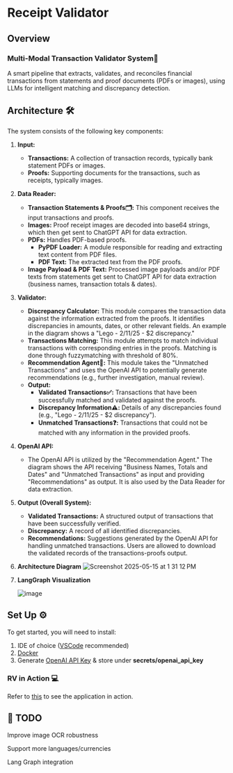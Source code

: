 # Receipt Validator

## Overview

### Multi-Modal Transaction Validator System🧾
A smart pipeline that extracts, validates, and reconciles financial transactions from statements and proof documents (PDFs or images), using LLMs for intelligent matching and discrepancy detection.

## Architecture 🛠️

The system consists of the following key components:

1.  **Input:**
    * **Transactions:** A collection of transaction records, typically bank statement PDFs or images.
    * **Proofs:** Supporting documents for the transactions, such as receipts, typically images.

2.  **Data Reader:**
    * **Transaction Statements & Proofs🗂️:** This component receives the input transactions and proofs.
    * **Images:** Proof receipt images are decoded into base64 strings, which then get sent to ChatGPT API for data extraction.
    * **PDFs:** Handles PDF-based proofs.
        * **PyPDF Loader:** A module responsible for reading and extracting text content from PDF files.
        * **PDF Text:** The extracted text from the PDF proofs.
    * **Image Payload & PDF Text:** Processed image payloads and/or PDF texts from statements get sent to ChatGPT API for data extraction (business names, transaction totals & dates).

3.  **Validator:**
    * **Discrepancy Calculator:** This module compares the transaction data against the information extracted from the proofs. It identifies discrepancies in amounts, dates, or other relevant fields. An example in the diagram shows a "Lego - 2/11/25 - $2 discrepancy."
    * **Transactions Matching:** This module attempts to match individual transactions with corresponding entries in the proofs. Matching is done through fuzzymatching with threshold of 80%.
    * **Recommendation Agent🧠:** This module takes the "Unmatched Transactions" and uses the OpenAI API to potentially generate recommendations (e.g., further investigation, manual review).
    * **Output:**
        * **Validated Transactions✅:** Transactions that have been successfully matched and validated against the proofs.
        * **Discrepancy Information⚠️:** Details of any discrepancies found (e.g., "Lego - 2/11/25 - $2 discrepancy").
        * **Unmatched Transactions❓:** Transactions that could not be matched with any information in the provided proofs.

4.  **OpenAI API:**
    * The OpenAI API is utilized by the "Recommendation Agent." The diagram shows the API receiving "Business Names, Totals and Dates" and "Unmatched Transactions" as input and providing "Recommendations" as output. It is also used by the Data Reader for data extraction.

5.  **Output (Overall System):**
    * **Validated Transactions:** A structured output of transactions that have been successfully verified.
    * **Discrepancy:** A record of all identified discrepancies.
    * **Recommendations:** Suggestions generated by the OpenAI API for handling unmatched transactions.
  Users are allowed to download the validated records of the transactions-proofs output.

6. **Architecture Diagram**
![Screenshot 2025-05-15 at 1 31 12 PM](https://github.com/user-attachments/assets/9ee7244c-b785-4d6f-8388-bc1cc4e2be3a)

7. **LangGraph Visualization**

   ![image](https://github.com/user-attachments/assets/7e5d07ef-6ffe-4ebd-9bd5-cb6e22c74706)
   



## Set Up ⚙️
To get started, you will need to install:

1. IDE of choice ([VSCode](https://code.visualstudio.com/download) recommended)
2. [Docker](https://www.docker.com/products/docker-desktop/) 
3. Generate [OpenAI API Key](https://openai.com/index/openai-api/) & store under **secrets/openai_api_key**

### RV in Action 💻
Refer to [this](https://github.com/dukersss13/receipt_validator/blob/main/application.md) to see the application in action.


 ## 📌 TODO
 Improve image OCR robustness

 Support more languages/currencies

 Lang Graph integration
